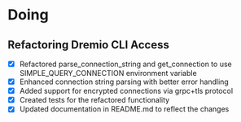 # Doing

## Refactoring Dremio CLI Access

- [x] Refactored parse_connection_string and get_connection to use SIMPLE_QUERY_CONNECTION environment variable
- [x] Enhanced connection string parsing with better error handling
- [x] Added support for encrypted connections via grpc+tls protocol
- [x] Created tests for the refactored functionality
- [x] Updated documentation in README.md to reflect the changes
